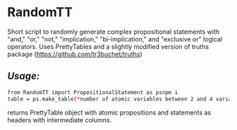 # RandomTT
Short script to randomly generate complex propositional statements with "and," "or," "not," "implication," "bi-implication," and "exclusive or" logical operators.
Uses PrettyTables and a slightly modified version of truths package (https://github.com/tr3buchet/truths)

## _Usage:_
```sh
from RandomTT import PropositionalStatement as psnpm i
table = ps.make_table(*number of atomic variables between 2 and 4 variables*)
```
returns PrettyTable object with atomic propositions and statements as headers with intermediate columns.
